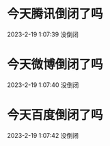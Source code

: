 # 今天腾讯倒闭了吗

2023-2-19 1:07:39 没倒闭

# 今天微博倒闭了吗

2023-2-19 1:07:40 没倒闭

# 今天百度倒闭了吗

2023-2-19 1:07:42 没倒闭

